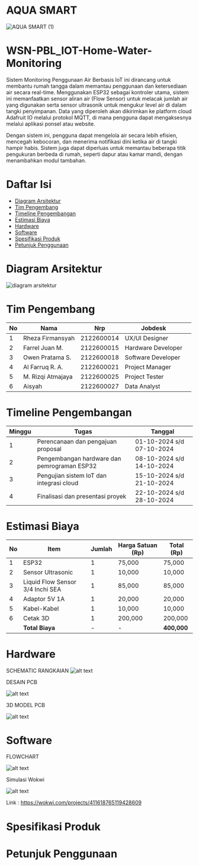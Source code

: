 
# AQUA SMART
![AQUA SMART (1)](https://github.com/user-attachments/assets/5526e358-7520-43ce-8ac9-127eed4594b0)

# WSN-PBL_IOT-Home-Water-Monitoring
Sistem Monitoring Penggunaan Air Berbasis IoT ini dirancang untuk membantu rumah tangga dalam memantau penggunaan dan ketersediaan air secara real-time. Menggunakan ESP32 sebagai kontroler utama, sistem ini memanfaatkan sensor aliran air (Flow Sensor) untuk melacak jumlah air yang digunakan serta sensor ultrasonik untuk mengukur level air di dalam tangki penyimpanan. Data yang diperoleh akan dikirimkan ke platform cloud Adafruit IO melalui protokol MQTT, di mana pengguna dapat mengaksesnya melalui aplikasi ponsel atau website.

Dengan sistem ini, pengguna dapat mengelola air secara lebih efisien, mencegah kebocoran, dan menerima notifikasi dini ketika air di tangki hampir habis. Sistem juga dapat diperluas untuk memantau beberapa titik pengukuran berbeda di rumah, seperti dapur atau kamar mandi, dengan menambahkan modul tambahan.

# Daftar Isi

- [Diagram Arsitektur](#diagram-arsitektur)
- [Tim Pengembang](#tim-pengembang)
- [Timeline Pengembangan](#timeline-pengembangan)
- [Estimasi Biaya](#estimasi-biaya)
- [Hardware](#hardware)
- [Software](#software)
- [Spesifikasi Produk](#spesifikasi-produk)
- [Petunjuk Penggunaan](petunjuk-penggunaan)

# Diagram Arsitektur
![diagram arsitektur](https://github.com/user-attachments/assets/1f39079f-6660-4a60-ae13-af3b88021fef)

# Tim Pengembang

|No| Nama                   | Nrp                          | Jobdesk                  ||
|----------|-----------------------|--------------------------------|------------------------|---|
|1| Rheza Firmansyah      | 2122600014                       | UX/UI Designer         ||
|2| Farrel Juan M.       | 2122600015                        |    Hardware Developer  |
|3| Owen Pratama S.      |  2122600018                     |    Software Developer  |
|4| Al Farruq R. A.      | 2122600021                      |   Project Manager      |
|5| M. Rizqi Atmajaya    | 2122600025                      |  Project Tester        |
|6| Aisyah                |  2122600027                    |  Data Analyst          |


# Timeline Pengembangan
| Minggu | Tugas                                           | Tanggal                   |
|--------|-------------------------------------------------|---------------------------|
| 1      | Perencanaan dan pengajuan proposal              | 01-10-2024 s/d 07-10-2024 |
| 2      | Pengembangan hardware dan pemrograman ESP32     | 08-10-2024 s/d 14-10-2024 |
| 3      | Pengujian sistem IoT dan integrasi cloud        | 15-10-2024 s/d 21-10-2024 |
| 4      | Finalisasi dan presentasi proyek                | 22-10-2024 s/d 28-10-2024 |

# Estimasi Biaya

|No| Item                       | Jumlah | Harga Satuan (Rp) | Total (Rp) |
|-|---------------------------|--------|-------------------|------------|
|1| ESP32                     | 1      | 75,000            | 75,000     |
|2| Sensor Ultrasonic         | 1      | 10,000            | 10,000     |
|3| Liquid Flow Sensor 3/4 Inchi SEA               | 1      | 85,000            | 85,000     |
|4| Adaptor 5V 1A            | 1      | 20,000            | 20,000     |
|5| Kabel-Kabel               | 1      | 10,000            | 10,000     |
|6| Cetak 3D                 | 1      | 200,000                 | 200,000           |
|| **Total Biaya**          | -      | -                 | **400,000**|

# Hardware
SCHEMATIC RANGKAIAN
![alt text](https://github.com/oreo240202/AQUASMART/blob/main/Hardware%20/Desain%20PCB/Schematic.jpeg?raw=true)

DESAIN PCB

![alt text](https://github.com/oreo240202/AQUASMART/blob/main/Hardware%20/Desain%20PCB/Desain_PCB.jpeg?raw=true)

3D MODEL PCB

![alt text](https://github.com/oreo240202/AQUASMART/blob/main/Hardware%20/Desain%20PCB/aquasmart3d.jpg?raw=true)

# Software

FLOWCHART

![alt text](https://github.com/oreo240202/AQUASMART/blob/main/Software/Flowchart.jpeg?raw=true)

Simulasi Wokwi 

![alt text](https://github.com/oreo240202/AQUASMART/blob/main/Software/Rangkaian%20Wokwii.jpeg?raw=true)

Link : https://wokwi.com/projects/411618765119428609

# Spesifikasi Produk

# Petunjuk Penggunaan
